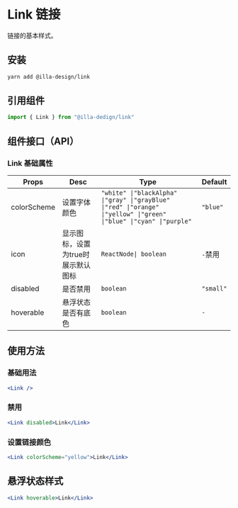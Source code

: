# Link 链接

链接的基本样式。

## 安装

```bash
yarn add @illa-design/link
```

## 引用组件

```jsx
import { Link } from "@illa-dedign/link"
```

## 组件接口（API）

### Link 基础属性

| Props       | Desc                               | Type                                                         | Default   |
| ----------- | ---------------------------------- | ------------------------------------------------------------ | --------- |
| colorScheme | 设置字体颜色                       | `"white" \|"blackAlpha" \|"gray" \|"grayBlue" \|"red" \|"orange" \|"yellow" \|"green" \|"blue" \|"cyan" \|"purple" ` | `"blue"`  |
| icon        | 显示图标，设置为true时展示默认图标 | `ReactNode\| boolean`                                        | `-`禁用   |
| disabled    | 是否禁用                           | `boolean`                                                    | `"small"` |
| hoverable   | 悬浮状态是否有底色                 | `boolean`                                                    | `-`       |

### 

## 使用方法

### 基础用法

```jsx
<Link />
```

### 禁用

```jsx
<Link disabled>Link</Link>
```

### 设置链接颜色

```jsx
<Link colorScheme="yellow">Link</Link>

```

## 悬浮状态样式

```jsx
<Link hoverable>Link</Link>
```

